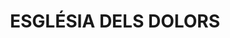 ---
layout: test
title:  "ESGLÉSIA DELS DOLORS"
coordinates:
  - [1.462432609569433, 42.357461370092828]
  - [1.462557558352774, 42.357458873629703]
  - [1.462555708883809, 42.357445801523781]
  - [1.462688446106426, 42.357443522378176]
  - [1.46270952493144, 42.357178860536273]
  - [1.462569860208098, 42.35717928223842]
  - [1.46256059556713, 42.357172795139938]
  - [1.462560593024737, 42.357172899414707]
  - [1.462504194922928, 42.357172977457971]
  - [1.462434277768124, 42.357179549908928]
  - [1.462432609569433, 42.357461370092828]
---